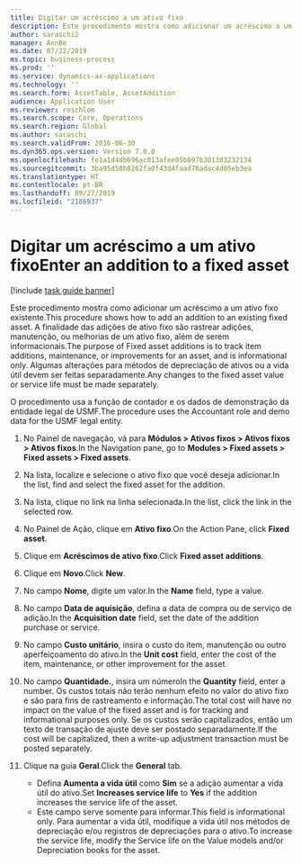 ```yaml
---
title: Digitar um acréscimo a um ativo fixo
description: Este procedimento mostra como adicionar um acréscimo a um ativo fixo existente.
author: saraschi2
manager: AnnBe
ms.date: 07/22/2019
ms.topic: business-process
ms.prod: ''
ms.service: dynamics-ax-applications
ms.technology: ''
ms.search.form: AssetTable, AssetAddition
audience: Application User
ms.reviewer: roschlom
ms.search.scope: Core, Operations
ms.search.region: Global
ms.author: saraschi
ms.search.validFrom: 2016-06-30
ms.dyn365.ops.version: Version 7.0.0
ms.openlocfilehash: fe1a1d4db696ac013afee05b697b301383232134
ms.sourcegitcommit: 3ba95d50b8262fa0f43d4faad76adac4d05eb3ea
ms.translationtype: HT
ms.contentlocale: pt-BR
ms.lasthandoff: 09/27/2019
ms.locfileid: "2186937"
---
```

# <a name="enter-an-addition-to-a-fixed-asset"></a><span data-ttu-id="bc4c3-103">Digitar um acréscimo a um ativo fixo</span><span class="sxs-lookup"><span data-stu-id="bc4c3-103">Enter an addition to a fixed asset</span></span>

[!include [task guide banner](../../includes/task-guide-banner.md)]

<span data-ttu-id="bc4c3-104">Este procedimento mostra como adicionar um acréscimo a um ativo fixo existente.</span><span class="sxs-lookup"><span data-stu-id="bc4c3-104">This procedure shows how to add an addition to an existing fixed asset.</span></span> <span data-ttu-id="bc4c3-105">A finalidade das adições de ativo fixo são rastrear adições, manutenção, ou melhorias de um ativo fixo, além de serem informacionais.</span><span class="sxs-lookup"><span data-stu-id="bc4c3-105">The purpose of Fixed asset additions is to track item additions, maintenance, or improvements for an asset, and is informational only.</span></span> <span data-ttu-id="bc4c3-106">Algumas alterações para métodos de depreciação de ativos ou a vida útil devem ser feitas separadamente.</span><span class="sxs-lookup"><span data-stu-id="bc4c3-106">Any changes to the fixed asset value or service life must be made separately.</span></span>   

<span data-ttu-id="bc4c3-107">O procedimento usa a função de contador e os dados de demonstração da entidade legal de USMF.</span><span class="sxs-lookup"><span data-stu-id="bc4c3-107">The procedure uses the Accountant role and demo data for the USMF legal entity.</span></span>

1. <span data-ttu-id="bc4c3-108">No Painel de navegação, vá para **Módulos > Ativos fixos > Ativos fixos > Ativos fixos**.</span><span class="sxs-lookup"><span data-stu-id="bc4c3-108">In the Navigation pane, go to **Modules > Fixed assets > Fixed assets > Fixed assets**.</span></span>
2. <span data-ttu-id="bc4c3-109">Na lista, localize e selecione o ativo fixo que você deseja adicionar.</span><span class="sxs-lookup"><span data-stu-id="bc4c3-109">In the list, find and select the fixed asset for the addition.</span></span>
3. <span data-ttu-id="bc4c3-110">Na lista, clique no link na linha selecionada.</span><span class="sxs-lookup"><span data-stu-id="bc4c3-110">In the list, click the link in the selected row.</span></span>
4. <span data-ttu-id="bc4c3-111">No Painel de Ação, clique em **Ativo fixo**.</span><span class="sxs-lookup"><span data-stu-id="bc4c3-111">On the Action Pane, click **Fixed asset**.</span></span>
5. <span data-ttu-id="bc4c3-112">Clique em **Acréscimos de ativo fixo**.</span><span class="sxs-lookup"><span data-stu-id="bc4c3-112">Click **Fixed asset additions**.</span></span>
6. <span data-ttu-id="bc4c3-113">Clique em **Novo**.</span><span class="sxs-lookup"><span data-stu-id="bc4c3-113">Click **New**.</span></span>
7. <span data-ttu-id="bc4c3-114">No campo **Nome**, digite um valor.</span><span class="sxs-lookup"><span data-stu-id="bc4c3-114">In the **Name** field, type a value.</span></span>
8. <span data-ttu-id="bc4c3-115">No campo **Data de aquisição**, defina a data de compra ou de serviço de adição.</span><span class="sxs-lookup"><span data-stu-id="bc4c3-115">In the **Acquisition date** field, set the date of the addition purchase or service.</span></span>
9. <span data-ttu-id="bc4c3-116">No campo **Custo unitário**, insira o custo do item, manutenção ou outro aperfeiçoamento do ativo.</span><span class="sxs-lookup"><span data-stu-id="bc4c3-116">In the **Unit cost** field, enter the cost of the item, maintenance, or other improvement for the asset.</span></span>
10. <span data-ttu-id="bc4c3-117">No campo **Quantidade.**, insira um número</span><span class="sxs-lookup"><span data-stu-id="bc4c3-117">In the **Quantity** field, enter a number.</span></span> <span data-ttu-id="bc4c3-118">Os custos totais não terão nenhum efeito no valor do ativo fixo e são para fins de rastreamento e informação.</span><span class="sxs-lookup"><span data-stu-id="bc4c3-118">The total cost will have no impact on the value of the fixed asset and is for tracking and informational purposes only.</span></span> <span data-ttu-id="bc4c3-119">Se os custos serão capitalizados, então um texto de transação de ajuste deve ser postado separadamente.</span><span class="sxs-lookup"><span data-stu-id="bc4c3-119">If the cost will be capitalized, then a write-up adjustment transaction must be posted separately.</span></span>  
11. <span data-ttu-id="bc4c3-120">Clique na guia **Geral**.</span><span class="sxs-lookup"><span data-stu-id="bc4c3-120">Click the **General** tab.</span></span>

    * <span data-ttu-id="bc4c3-121">Defina **Aumenta a vida útil** como **Sim** se a adição aumentar a vida útil do ativo.</span><span class="sxs-lookup"><span data-stu-id="bc4c3-121">Set **Increases service life** to **Yes** if the addition increases the service life of the asset.</span></span>  
    * <span data-ttu-id="bc4c3-122">Este campo serve somente para informar.</span><span class="sxs-lookup"><span data-stu-id="bc4c3-122">This field is informational only.</span></span> <span data-ttu-id="bc4c3-123">Para aumentar a vida útil, modifique a vida útil nos métodos de depreciação e/ou registros de depreciações para o ativo.</span><span class="sxs-lookup"><span data-stu-id="bc4c3-123">To increase the service life, modify the Service life on the Value models and/or Depreciation books for the asset.</span></span>  

